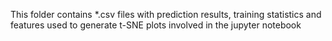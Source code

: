 This folder contains *.csv files with prediction results, training statistics and features used to generate t-SNE plots involved in the jupyter notebook
